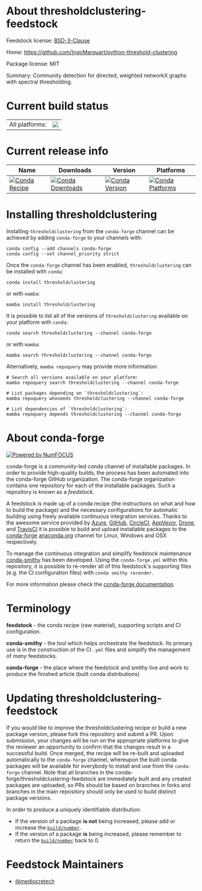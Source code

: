 About thresholdclustering-feedstock
===================================

Feedstock license: [BSD-3-Clause](https://github.com/conda-forge/thresholdclustering-feedstock/blob/main/LICENSE.txt)

Home: https://github.com/IngoMarquart/python-threshold-clustering

Package license: MIT

Summary: Community detection for directed, weighted networkX graphs with spectral thresholding.

Current build status
====================


<table><tr><td>All platforms:</td>
    <td>
      <a href="https://dev.azure.com/conda-forge/feedstock-builds/_build/latest?definitionId=21930&branchName=main">
        <img src="https://dev.azure.com/conda-forge/feedstock-builds/_apis/build/status/thresholdclustering-feedstock?branchName=main">
      </a>
    </td>
  </tr>
</table>

Current release info
====================

| Name | Downloads | Version | Platforms |
| --- | --- | --- | --- |
| [![Conda Recipe](https://img.shields.io/badge/recipe-thresholdclustering-green.svg)](https://anaconda.org/conda-forge/thresholdclustering) | [![Conda Downloads](https://img.shields.io/conda/dn/conda-forge/thresholdclustering.svg)](https://anaconda.org/conda-forge/thresholdclustering) | [![Conda Version](https://img.shields.io/conda/vn/conda-forge/thresholdclustering.svg)](https://anaconda.org/conda-forge/thresholdclustering) | [![Conda Platforms](https://img.shields.io/conda/pn/conda-forge/thresholdclustering.svg)](https://anaconda.org/conda-forge/thresholdclustering) |

Installing thresholdclustering
==============================

Installing `thresholdclustering` from the `conda-forge` channel can be achieved by adding `conda-forge` to your channels with:

```
conda config --add channels conda-forge
conda config --set channel_priority strict
```

Once the `conda-forge` channel has been enabled, `thresholdclustering` can be installed with `conda`:

```
conda install thresholdclustering
```

or with `mamba`:

```
mamba install thresholdclustering
```

It is possible to list all of the versions of `thresholdclustering` available on your platform with `conda`:

```
conda search thresholdclustering --channel conda-forge
```

or with `mamba`:

```
mamba search thresholdclustering --channel conda-forge
```

Alternatively, `mamba repoquery` may provide more information:

```
# Search all versions available on your platform:
mamba repoquery search thresholdclustering --channel conda-forge

# List packages depending on `thresholdclustering`:
mamba repoquery whoneeds thresholdclustering --channel conda-forge

# List dependencies of `thresholdclustering`:
mamba repoquery depends thresholdclustering --channel conda-forge
```


About conda-forge
=================

[![Powered by
NumFOCUS](https://img.shields.io/badge/powered%20by-NumFOCUS-orange.svg?style=flat&colorA=E1523D&colorB=007D8A)](https://numfocus.org)

conda-forge is a community-led conda channel of installable packages.
In order to provide high-quality builds, the process has been automated into the
conda-forge GitHub organization. The conda-forge organization contains one repository
for each of the installable packages. Such a repository is known as a *feedstock*.

A feedstock is made up of a conda recipe (the instructions on what and how to build
the package) and the necessary configurations for automatic building using freely
available continuous integration services. Thanks to the awesome service provided by
[Azure](https://azure.microsoft.com/en-us/services/devops/), [GitHub](https://github.com/),
[CircleCI](https://circleci.com/), [AppVeyor](https://www.appveyor.com/),
[Drone](https://cloud.drone.io/welcome), and [TravisCI](https://travis-ci.com/)
it is possible to build and upload installable packages to the
[conda-forge](https://anaconda.org/conda-forge) [anaconda.org](https://anaconda.org/)
channel for Linux, Windows and OSX respectively.

To manage the continuous integration and simplify feedstock maintenance
[conda-smithy](https://github.com/conda-forge/conda-smithy) has been developed.
Using the ``conda-forge.yml`` within this repository, it is possible to re-render all of
this feedstock's supporting files (e.g. the CI configuration files) with ``conda smithy rerender``.

For more information please check the [conda-forge documentation](https://conda-forge.org/docs/).

Terminology
===========

**feedstock** - the conda recipe (raw material), supporting scripts and CI configuration.

**conda-smithy** - the tool which helps orchestrate the feedstock.
                   Its primary use is in the construction of the CI ``.yml`` files
                   and simplify the management of *many* feedstocks.

**conda-forge** - the place where the feedstock and smithy live and work to
                  produce the finished article (built conda distributions)


Updating thresholdclustering-feedstock
======================================

If you would like to improve the thresholdclustering recipe or build a new
package version, please fork this repository and submit a PR. Upon submission,
your changes will be run on the appropriate platforms to give the reviewer an
opportunity to confirm that the changes result in a successful build. Once
merged, the recipe will be re-built and uploaded automatically to the
`conda-forge` channel, whereupon the built conda packages will be available for
everybody to install and use from the `conda-forge` channel.
Note that all branches in the conda-forge/thresholdclustering-feedstock are
immediately built and any created packages are uploaded, so PRs should be based
on branches in forks and branches in the main repository should only be used to
build distinct package versions.

In order to produce a uniquely identifiable distribution:
 * If the version of a package **is not** being increased, please add or increase
   the [``build/number``](https://docs.conda.io/projects/conda-build/en/latest/resources/define-metadata.html#build-number-and-string).
 * If the version of a package **is** being increased, please remember to return
   the [``build/number``](https://docs.conda.io/projects/conda-build/en/latest/resources/define-metadata.html#build-number-and-string)
   back to 0.

Feedstock Maintainers
=====================

* [@mediocretech](https://github.com/mediocretech/)

